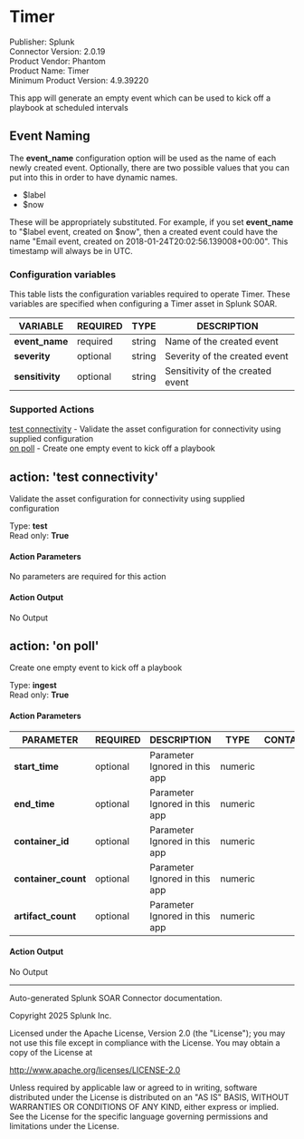 # Timer

Publisher: Splunk \
Connector Version: 2.0.19 \
Product Vendor: Phantom \
Product Name: Timer \
Minimum Product Version: 4.9.39220

This app will generate an empty event which can be used to kick off a playbook at scheduled intervals

## Event Naming

The **event_name** configuration option will be used as the name of each newly created event.
Optionally, there are two possible values that you can put into this in order to have dynamic names.

- $label
- $now

These will be appropriately substituted. For example, if you set **event_name** to "$label event,
created on $now", then a created event could have the name "Email event, created on
2018-01-24T20:02:56.139008+00:00". This timestamp will always be in UTC.

### Configuration variables

This table lists the configuration variables required to operate Timer. These variables are specified when configuring a Timer asset in Splunk SOAR.

VARIABLE | REQUIRED | TYPE | DESCRIPTION
-------- | -------- | ---- | -----------
**event_name** | required | string | Name of the created event |
**severity** | optional | string | Severity of the created event |
**sensitivity** | optional | string | Sensitivity of the created event |

### Supported Actions

[test connectivity](#action-test-connectivity) - Validate the asset configuration for connectivity using supplied configuration \
[on poll](#action-on-poll) - Create one empty event to kick off a playbook

## action: 'test connectivity'

Validate the asset configuration for connectivity using supplied configuration

Type: **test** \
Read only: **True**

#### Action Parameters

No parameters are required for this action

#### Action Output

No Output

## action: 'on poll'

Create one empty event to kick off a playbook

Type: **ingest** \
Read only: **True**

#### Action Parameters

PARAMETER | REQUIRED | DESCRIPTION | TYPE | CONTAINS
--------- | -------- | ----------- | ---- | --------
**start_time** | optional | Parameter Ignored in this app | numeric | |
**end_time** | optional | Parameter Ignored in this app | numeric | |
**container_id** | optional | Parameter Ignored in this app | numeric | |
**container_count** | optional | Parameter Ignored in this app | numeric | |
**artifact_count** | optional | Parameter Ignored in this app | numeric | |

#### Action Output

No Output

______________________________________________________________________

Auto-generated Splunk SOAR Connector documentation.

Copyright 2025 Splunk Inc.

Licensed under the Apache License, Version 2.0 (the "License");
you may not use this file except in compliance with the License.
You may obtain a copy of the License at

http://www.apache.org/licenses/LICENSE-2.0

Unless required by applicable law or agreed to in writing,
software distributed under the License is distributed on an "AS IS" BASIS,
WITHOUT WARRANTIES OR CONDITIONS OF ANY KIND, either express or implied.
See the License for the specific language governing permissions and limitations under the License.
